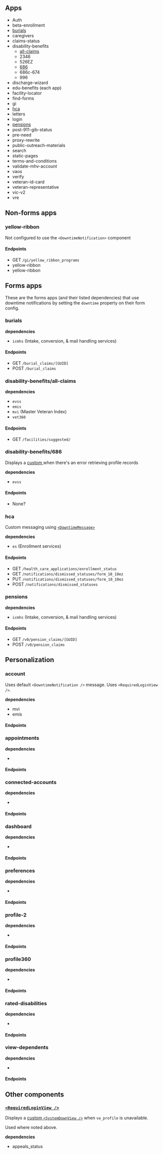 
## Apps 

- Auth
- beta-enrollment
- [burials](#burials)
- caregivers
- claims-status
- disability-benefits
  - [all-claims](#disability-benefits/all-claims)
  - 2346
  - 526EZ
  - [686](#disability-benefits/686)
  - 686c-674
  - 996
- discharge-wizard
- edu-benefits (each app)
- facility-locator
- find-forms
- gi
- [hca](#hca)
- letters
- login
- [pensions](#pensions)
- post-911-gib-status
- pre-need
- proxy-rewrite
- public-outreach-materials
- search
- static-pages
- terms-and-conditions
- validate-mhv-account
- vaos
- verify
- veteran-id-card
- veteran-representative
- vic-v2
- vre

## Non-forms apps

### yellow-ribbon

Not configured to use the `<DowntimeNotification>` component

#### Endpoints

- GET `/gi/yellow_ribbon_programs`
- yellow-ribbon
- yellow-ribbon

## Forms apps

<!-- use `rg "downtime:" src/applications/` -->

These are the forms apps (and their listed dependencies) that use downtime notifications by setting the `downtime` property on their form config.

### burials

**dependencies** 
- `icmhs` (Intake, conversion, & mail handling services)

#### Endpoints

- GET `/burial_claims/[GUID]`
- POST `/burial_claims`

### disability-benefits/all-claims

**dependencies**

- `evss`
- `emis`
- `mvi` (Master Veteran Index)
- `vet360` 

#### Endpoints

- GET `/facilities/suggested/`

### disability-benefits/686

Displays a [custom <SystemDownView />](https://github.com/department-of-veterans-affairs/vets-website/blob/472df4983b0f83df93be1f68c059bce496b9a168/src/applications/disability-benefits/686/components/AuthorizationMessage.jsx#L32) when there's an error retrieving profile records 

**dependencies**

- `evss`

#### Endpoints

- None?


### hca

Custom messaging using [`<DowntimeMessage>`](https://github.com/department-of-veterans-affairs/vets-website/blob/master/src/applications/hca/components/DowntimeMessage.jsx)

**dependencies**

- `es` (Enrollment services)

#### Endpoints

- GET `/health_care_applications/enrollment_status`
- GET `/notifications/dismissed_statuses/form_10_10ez`
- PUT `/notifications/dismissed_statuses/form_10_10ez`
- POST `/notifications/dismissed_statuses`

### pensions

**dependencies**

- `icmhs` (Intake, conversion, & mail handling services)

#### Endpoints

- GET `/v0/pension_claims/[GUID]`
- POST `/v0/pension_claims`

## Personalization 

### account

Uses default `<DowntimeNotification />` message. 
Uses `<RequiredLoginView />`.

**dependencies**

- mvi
- emis

#### Endpoints

### appointments

**dependencies**

- 

#### Endpoints

### connected-accounts

**dependencies**

- 

#### Endpoints

### dashboard

**dependencies**

- 

#### Endpoints

### preferences 

**dependencies**

- 

#### Endpoints

### profile-2

**dependencies**

- 

#### Endpoints

### profile360

**dependencies**

- 

#### Endpoints

### rated-disabilities

**dependencies**

- 

#### Endpoints

### view-dependents 

**dependencies**

- 

#### Endpoints

## Other components 

### [`<RequiredLoginView />`](https://github.com/department-of-veterans-affairs/vets-website/blob/master/src/platform/user/authorization/components/RequiredLoginView.jsx)

Displays a [custom `<SystemDownView />`](https://github.com/department-of-veterans-affairs/vets-website/blob/472df4983b0f83df93be1f68c059bce496b9a168/src/platform/user/authorization/components/RequiredLoginView.jsx#L80) when `va_profile` is unavailable. 

Used where noted above. 

**dependencies**

- appeals_status 
